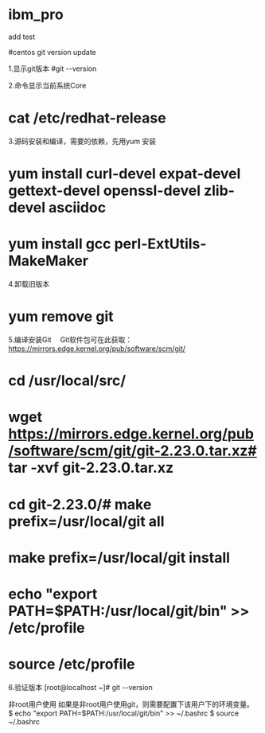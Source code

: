 # ibm_pro
add test

#centos git version update

1.显示git版本
#git --version

2.命令显示当前系统Core
# cat /etc/redhat-release

3.源码安装和编译，需要的依赖，先用yum 安装 

# yum install curl-devel expat-devel gettext-devel openssl-devel zlib-devel asciidoc
# yum install  gcc perl-ExtUtils-MakeMaker

4.卸载旧版本
# yum remove git

5.编译安装Git
　Git软件包可在此获取：https://mirrors.edge.kernel.org/pub/software/scm/git/
 # cd /usr/local/src/
 # wget https://mirrors.edge.kernel.org/pub/software/scm/git/git-2.23.0.tar.xz# tar -xvf git-2.23.0.tar.xz
 # cd git-2.23.0/# make prefix=/usr/local/git all
 # make prefix=/usr/local/git install
 # echo "export PATH=$PATH:/usr/local/git/bin" >> /etc/profile
 # source /etc/profile
 
 6.验证版本
 [root@localhost ~]# git --version
 
 非root用户使用
 如果是非root用户使用git，则需要配置下该用户下的环境变量。
$ echo "export PATH=$PATH:/usr/local/git/bin" >> ~/.bashrc
$ source ~/.bashrc
